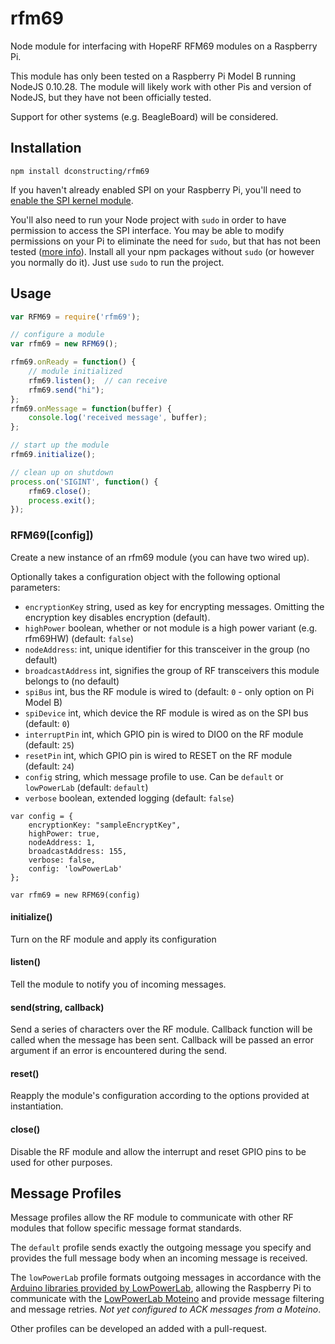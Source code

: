 # rfm69

Node module for interfacing with HopeRF RFM69 modules on a Raspberry Pi.

This module has only been tested on a Raspberry Pi Model B running NodeJS 0.10.28. The module will likely work with other Pis and version of NodeJS, but they have not been officially tested.

Support for other systems (e.g. BeagleBoard) will be considered.

## Installation

```
npm install dconstructing/rfm69
```

If you haven't already enabled SPI on your Raspberry Pi, you'll need to [enable the SPI kernel module](http://scruss.com/blog/2013/01/19/the-quite-rubbish-clock/#spi).

You'll also need to run your Node project with `sudo` in order to have permission to access the SPI interface. You may be able to modify permissions on your Pi to eliminate the need for `sudo`, but that has not been tested ([more info](https://github.com/natevw/pi-spi#example)). Install all your npm packages without `sudo` (or however you normally do it). Just use `sudo` to run the project.


## Usage

```js
var RFM69 = require('rfm69');

// configure a module
var rfm69 = new RFM69();

rfm69.onReady = function() {
	// module initialized
	rfm69.listen();  // can receive
	rfm69.send("hi");
};
rfm69.onMessage = function(buffer) {
	console.log('received message', buffer);
};

// start up the module
rfm69.initialize();

// clean up on shutdown
process.on('SIGINT', function() {
	rfm69.close();
	process.exit();
});
```

### RFM69([config])

Create a new instance of an rfm69 module (you can have two wired up).

Optionally takes a configuration object with the following optional parameters:
- `encryptionKey` string, used as key for encrypting messages. Omitting the encryption key disables encryption (default).
- `highPower` boolean, whether or not module is a high power variant (e.g. rfm69HW) (default: `false`)
- `nodeAddress`: int, unique identifier for this transceiver in the group (no default)
- `broadcastAddress` int, signifies the group of RF transceivers this module belongs to (no default)
- `spiBus` int, bus the RF module is wired to (default: `0` - only option on Pi Model B)
- `spiDevice` int, which device the RF module is wired as on the SPI bus (default: `0`)
- `interruptPin` int, which GPIO pin is wired to DIO0 on the RF module (default: `25`)
- `resetPin` int, which GPIO pin is wired to RESET on the RF module (default: `24`)
- `config` string, which message profile to use. Can be `default` or `lowPowerLab` (default: `default`)
- `verbose` boolean, extended logging (default: `false`)

```
var config = {
	encryptionKey: "sampleEncryptKey",
	highPower: true,
	nodeAddress: 1,
	broadcastAddress: 155,
	verbose: false,
	config: 'lowPowerLab'
};

var rfm69 = new RFM69(config)
```

#### initialize()

Turn on the RF module and apply its configuration

#### listen()

Tell the module to notify you of incoming messages.

#### send(string, callback)

Send a series of characters over the RF module. Callback function will be called when the message has been sent. Callback will be passed an error argument if an error is encountered during the send.

#### reset()

Reapply the module's configuration according to the options provided at instantiation.

#### close()

Disable the RF module and allow the interrupt and reset GPIO pins to be used for other purposes.

## Message Profiles

Message profiles allow the RF module to communicate with other RF modules that follow specific message format standards.

The `default` profile sends exactly the outgoing message you specify and provides the full message body when an incoming message is received.

The `lowPowerLab` profile formats outgoing messages in accordance with the [Arduino libraries provided by LowPowerLab](https://github.com/LowPowerLab/RFM69), allowing the Raspberry Pi to communicate with the [LowPowerLab Moteino](http://lowpowerlab.com/moteino/) and provide message filtering and message retries. *Not yet configured to ACK messages from a Moteino*.

Other profiles can be developed an added with a pull-request.
